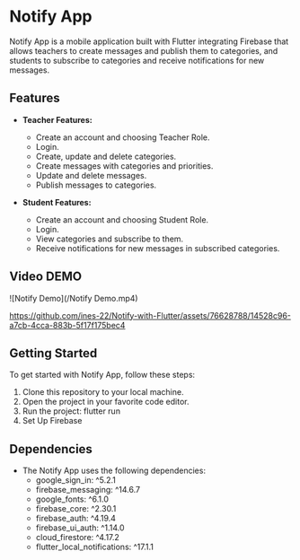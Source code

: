# Notify App

Notify App is a mobile application built with Flutter integrating Firebase that allows teachers to create messages and publish them to categories, and students to subscribe to categories and receive notifications for new messages.

## Features

- **Teacher Features:**
  - Create an account and choosing Teacher Role.
  - Login.
  - Create, update and delete categories.
  - Create messages with categories and priorities.
  - Update and delete messages.
  - Publish messages to categories.

- **Student Features:**
  - Create an account and choosing Student Role.
  - Login.
  - View categories and subscribe to them.
  - Receive notifications for new messages in subscribed categories.
## Video DEMO
![Notify Demo](/Notify Demo.mp4)



https://github.com/ines-22/Notify-with-Flutter/assets/76628788/14528c96-a7cb-4cca-883b-5f17f175bec4


## Getting Started

To get started with Notify App, follow these steps:

1. Clone this repository to your local machine.
2. Open the project in your favorite code editor.
3. Run the project: flutter run
4. Set Up Firebase

## Dependencies
- The Notify App uses the following dependencies:
   *  google_sign_in: ^5.2.1
   *    firebase_messaging: ^14.6.7
   *    google_fonts: ^6.1.0
   *    firebase_core: ^2.30.1
   *    firebase_auth: ^4.19.4
   *    firebase_ui_auth: ^1.14.0
   *    cloud_firestore: ^4.17.2
   *    flutter_local_notifications: ^17.1.1
